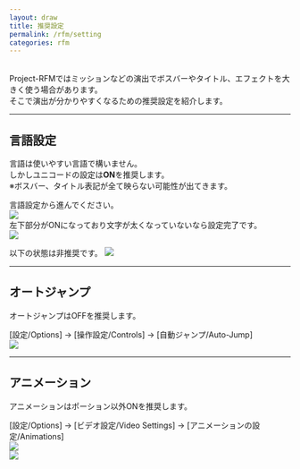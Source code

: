 ```yaml
---
layout: draw
title: 推奨設定
permalink: /rfm/setting
categories: rfm
---
```


<br>
Project-RFMではミッションなどの演出でボスバーやタイトル、エフェクトを大きく使う場合があります。<br>
そこで演出が分かりやすくなるための推奨設定を紹介します。<br>

----------------------------------------------------
## 言語設定  
言語は使いやすい言語で構いません。<br>
しかしユニコードの設定は**ON**を推奨します。<br>
※ボスバー、タイトル表記が全て映らない可能性が出てきます。<br>

言語設定から進んでください。<br>
<a><img src="http://web.njj12.net/public/images/rfm/setting/lang1.png"></a><br>
左下部分がONになっており文字が太くなっていないなら設定完了です。<br>
<a><img src="http://web.njj12.net/public/images/rfm/setting/lang2.png"></a><br>

以下の状態は非推奨です。
<a><img src="http://web.njj12.net/public/images/rfm/setting/lang3.png"></a><br>

---------------------------------------------------------------------------
## オートジャンプ  
オートジャンプはOFFを推奨します。<br>

[設定/Options] -> [操作設定/Controls] -> [自動ジャンプ/Auto-Jump]<br>
<a><img src="http://web.njj12.net/public/images/rfm/setting/autojump.png"></a><br>

---------------------------------------------------------------------------
## アニメーション   
アニメーションはポーション以外ONを推奨します。<br>

[設定/Options] -> [ビデオ設定/Video Settings] -> [アニメーションの設定/Animations]<br>
<a><img src="http://web.njj12.net/public/images/rfm/setting/anm.png"></a><br>
<a><img src="http://web.njj12.net/public/images/rfm/setting/anm2.png"></a><br>
